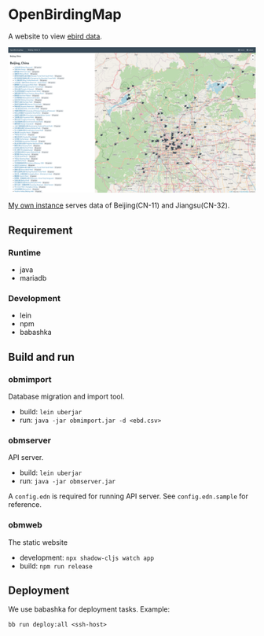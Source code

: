 # OpenBirdingMap

A website to view [ebird data](https://ebird.org).

![screenshot](https://github.com/sunng87/openbirdingmap/raw/main/screenshot.png)

[My own instance](https://obm.sunng.info) serves data of Beijing(CN-11) and
Jiangsu(CN-32).

## Requirement

### Runtime

- java
- mariadb

### Development

- lein
- npm
- babashka

## Build and run

### obmimport

Database migration and import tool.

- build: `lein uberjar`
- run: `java -jar obmimport.jar -d <ebd.csv>`

### obmserver

API server.

- build: `lein uberjar`
- run: `java -jar obmserver.jar`

A `config.edn` is required for running API server. See `config.edn.sample` for
reference.

### obmweb

The static website

- development: `npx shadow-cljs watch app`
- build: `npm run release`

## Deployment

We use babashka for deployment tasks. Example:

```
bb run deploy:all <ssh-host>
```
